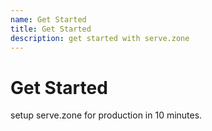 ```yaml
---
name: Get Started
title: Get Started
description: get started with serve.zone
---
```

# Get Started
setup serve.zone for production in 10 minutes.